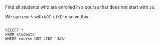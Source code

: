 Find all students who are enrolled in a course that does _not_ start with `Ja`.

We can use `%` with `NOT LIKE` to solve this.

<codeblock language="sql" dbName="students1.db" type="lesson">
<code>
SELECT *
FROM students
WHERE course NOT LIKE 'Ja%'
</code>
</codeblock>